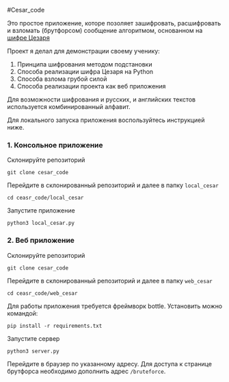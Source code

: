 #Cesar_code

Это простое приложение, которе позоляет зашифровать, расшифровать и взломать (брутфорсом) сообщение алгоритмом, основанном на [шифре Цезаря](https://ru.wikipedia.org/wiki/%D0%A8%D0%B8%D1%84%D1%80_%D0%A6%D0%B5%D0%B7%D0%B0%D1%80%D1%8F)

Проект я делал для демонстрации своему ученику:
1. Принципа шифрования методом подстановки
2. Способа реализации шифра Цезаря на Python
3. Способа взлома грубой силой
4. Способа реализации проекта как веб приложения

Для возможности шифрования и русских, и английских текстов используется комбинированный алфавит.

Для локального запуска приложения воспользуйтесь инструкцией ниже.

### 1. Консольное приложение

Склонируйте репозиторий

`git clone cesar_code`

Перейдите в склонированный репозиторий и далее в папку `local_cesar`

`cd ceasr_code/local_cesar`

Запустите приложение

`python3 local_cesar.py`

### 2. Веб приложение

Склонируйте репозиторий

`git clone cesar_code`

Перейдите в склонированный репозиторий и далее в папку `web_cesar`

`cd ceasr_code/web_cesar`

Для работы приложения требуется фреймворк bottle. Установить можно командой:

`pip install -r requirements.txt`

Запустите сервер

`python3 server.py`

Перейдите в браузер по указанному адресу.
Для доступа к странице брутфорса необходимо дополнить адрес `/bruteforce`.